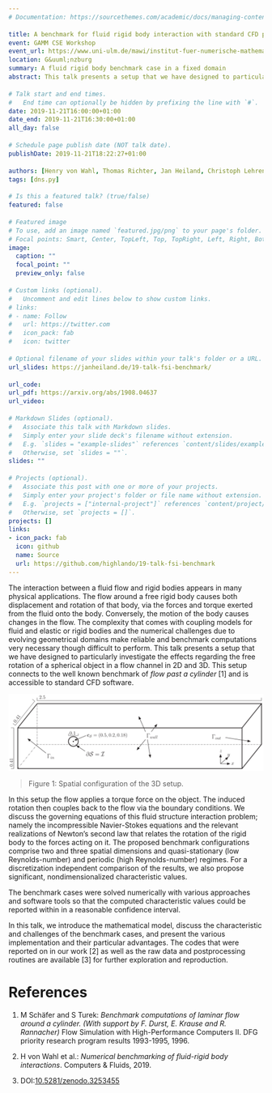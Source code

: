 ```yaml
---
# Documentation: https://sourcethemes.com/academic/docs/managing-content/

title: A benchmark for fluid rigid body interaction with standard CFD packages
event: GAMM CSE Workshop
event_url: https://www.uni-ulm.de/mawi/institut-fuer-numerische-mathematik/forschung/gamm-cse-workshop-2019/
location: G&uuml;nzburg
summary: A fluid rigid body benchmark case in a fixed domain
abstract: This talk presents a setup that we have designed to particularly investigate the effects regarding the free rotation of a spherical object in a flow channel in 2D and 3D.

# Talk start and end times.
#   End time can optionally be hidden by prefixing the line with `#`.
date: 2019-11-21T16:00:00+01:00
date_end: 2019-11-21T16:30:00+01:00
all_day: false

# Schedule page publish date (NOT talk date).
publishDate: 2019-11-21T18:22:27+01:00

authors: [Henry von Wahl, Thomas Richter, Jan Heiland, Christoph Lehrenfeld, Piotr Minakowski]
tags: [dns.py]

# Is this a featured talk? (true/false)
featured: false

# Featured image
# To use, add an image named `featured.jpg/png` to your page's folder. 
# Focal points: Smart, Center, TopLeft, Top, TopRight, Left, Right, BottomLeft, Bottom, BottomRight.
image:
  caption: ""
  focal_point: ""
  preview_only: false

# Custom links (optional).
#   Uncomment and edit lines below to show custom links.
# links:
# - name: Follow
#   url: https://twitter.com
#   icon_pack: fab
#   icon: twitter

# Optional filename of your slides within your talk's folder or a URL.
url_slides: https://janheiland.de/19-talk-fsi-benchmark/

url_code:
url_pdf: https://arxiv.org/abs/1908.04637
url_video:

# Markdown Slides (optional).
#   Associate this talk with Markdown slides.
#   Simply enter your slide deck's filename without extension.
#   E.g. `slides = "example-slides"` references `content/slides/example-slides.md`.
#   Otherwise, set `slides = ""`.
slides: ""

# Projects (optional).
#   Associate this post with one or more of your projects.
#   Simply enter your project's folder or file name without extension.
#   E.g. `projects = ["internal-project"]` references `content/project/deep-learning/index.md`.
#   Otherwise, set `projects = []`.
projects: []
links:
- icon_pack: fab
  icon: github
  name: Source
  url: https://github.com/highlando/19-talk-fsi-benchmark
---
```


The interaction between a fluid flow and rigid bodies appears in many
physical applications. The flow around a free rigid body causes both
displacement and rotation of that body, via the forces and torque
exerted from the fluid onto the body. Conversely, the motion of the body
causes changes in the flow. The complexity that comes with coupling
models for fluid and elastic or rigid bodies and the numerical
challenges due to evolving geometrical domains make reliable and
benchmark computations very necessary though difficult to perform. This
talk presents a setup that we have designed to particularly investigate
the effects regarding the free rotation of a spherical object in a flow
channel in 2D and 3D. This setup connects to the well known benchmark
of *flow past a cylinder* \[1\] and is accessible to standard CFD
software.

![](media/image1.png)

> Figure 1: Spatial configuration of the 3D setup.

In this setup the flow applies a torque force on the object. The induced
rotation then couples back to the flow via the boundary conditions. We
discuss the governing equations of this fluid structure interaction
problem; namely the incompressible Navier-Stokes equations and the
relevant realizations of Newton’s second law that relates the rotation
of the rigid body to the forces acting on it. The proposed benchmark
configurations comprise two and three spatial dimensions and
quasi-stationary (low Reynolds-number) and periodic (high
Reynolds-number) regimes. For a discretization independent comparison of
the results, we also propose significant, nondimensionalized
characteristic values.

The benchmark cases were solved numerically with various approaches and software tools so that the computed characteristic values could be reported within in a reasonable confidence interval.

In this talk, we introduce the mathematical model, discuss the characteristic and challenges of the benchmark cases, and present the various implementation and their particular advantages. The codes that were reported on in our work \[2\] as well as the raw data and postprocessing routines are available \[3\] for further exploration and reproduction.

References
==========

1.  M Schäfer and S Turek: *Benchmark computations of laminar flow around a cylinder. (With support by F. Durst, E. Krause and R. Rannacher)* Flow Simulation with High-Performance Computers II. DFG priority research program results 1993-1995, 1996.

2.  H von Wahl et al.: *Numerical benchmarking of fluid-rigid body interactions*. Computers & Fluids, 2019.

3.  DOI:[10.5281/zenodo.3253455](https://doi.org/10.5281/zenodo.3253455)
